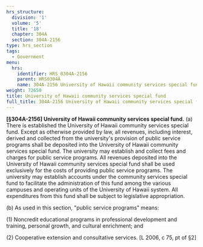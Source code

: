 ```yaml
---
hrs_structure:
  division: '1'
  volume: '5'
  title: '18'
  chapter: 304A
  section: 304A-2156
type: hrs_section
tags:
  - Government
menu:
  hrs:
    identifier: HRS_0304A-2156
    parent: HRS0304A
    name: 304A-2156 University of Hawaii community services special fund
weight: 72650
title: University of Hawaii community services special fund
full_title: 304A-2156 University of Hawaii community services special fund
---
```

**[§304A-2156] University of Hawaii community services special fund.** (a) There is established the University of Hawaii community services special fund. Except as otherwise provided by law, all revenues, including interest, derived and collected from the university's provision of public service programs shall be deposited into the University of Hawaii community services special fund. The university may establish and collect fees and charges for public service programs. All revenues deposited into the University of Hawaii community services special fund shall be used exclusively for the costs of providing public service programs. The university may establish accounts under the community services special fund to facilitate the administration of this fund among the various campuses and operating units of the University of Hawaii system. All expenditures from this fund shall be subject to legislative appropriation.

(b) As used in this section, "public service programs" means:

(1) Noncredit educational programs in professional development and training, personal growth, and cultural enrichment; and

(2) Cooperative extension and consultative services. [L 2006, c 75, pt of §2]